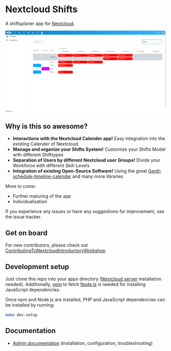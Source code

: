 # Nextcloud Shifts

A shiftsplaner app for [Nextcloud](https://nextcloud.com).


![](docs/frontpage.png)


## Why is this so awesome?

* **Interactions with the Nextcloud Calender app!** Easy integration into the existing Calender of Nextcloud.
* **Manage and organize your Shifts System!** Customize your Shifts Model with different Shifttypes 
* **Separation of Users by different Nextcloud user Groups!** Divide your Workforce with different Skill-Levels
* **Integration of existing Open-Source Software!** Using the great [Gantt-schedule-timeline-calendar](https://github.com/neuronetio/gantt-schedule-timeline-calendar) and many more libraries


More to come:
* Further maturing of the app
* Individualisation


If you experience any issues or have any suggestions for improvement, use the issue tracker.

## Get on board
For new contributors, please check out [ContributingToNextcloudIntroductoryWorkshop](https://github.com/sleepypioneer/ContributingToNextcloudIntroductoryWorkshop)


## Development setup

Just clone this repo into your apps directory ([Nextcloud server](https://github.com/nextcloud/server#running-master-checkouts) installation needed). Additionally, [npm](https://www.npmjs.com/) to fetch [Node.js](https://nodejs.org/en/download/package-manager/) is needed for installing JavaScript dependencies.

Once npm and Node.js are installed, PHP and JavaScript dependencies can be installed by running:
```bash
make dev-setup
```

## Documentation


* [Admin documentation](docs/admin.md) (installation, configuration, troubleshooting)
